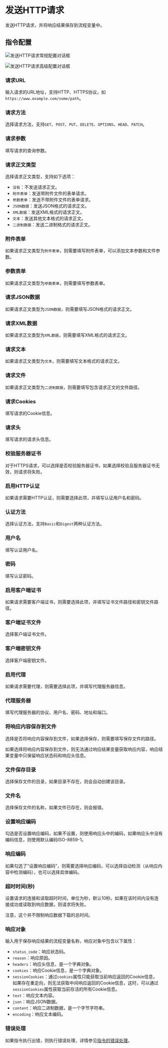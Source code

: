 # 发送HTTP请求

发送HTTP请求，并将响应结果保存到流程变量中。

## 指令配置

![发送HTTP请求常规配置对话框](send_http_request_general_config.png)

![发送HTTP请求高级配置对话框](send_http_request_advanced_config.png)

### 请求URL

输入请求的URL地址，支持HTTP、HTTPS协议，如`https://www.example.com/some/path`。

### 请求方法

选择请求方法，支持`GET`、`POST`、`PUT`、`DELETE`、`OPTIONS`、`HEAD`、`PATCH`。

### 请求参数

填写请求的查询参数。

### 请求正文类型

选择请求正文类型，支持如下选项：

* `没有`：不发送请求正文。
* `附件表单`：发送带附件文件的表单请求。
* `参数表单`：发送不带附件文件的表单请求。
* `JSON数据`：发送JSON格式的请求正文。
* `XML数据`：发送XML格式的请求正文。
* `文本`：发送其他文本格式的请求正文。
* `二进制数据`：发送二进制格式的请求正文。

### 附件表单

如果请求正文类型为`附件表单`，则需要填写附件表单，可以添加文本参数和文件参数。

### 参数表单

如果请求正文类型为`参数表单`，则需要填写参数表单。

### 请求JSON数据

如果请求正文类型为`JSON数据`，则需要填写JSON格式的请求正文。

### 请求XML数据

如果请求正文类型为`XML数据`，则需要填写XML格式的请求正文。

### 请求文本

如果请求正文类型为`文本`，则需要填写文本格式的请求正文。

### 请求文件

如果请求正文类型为`二进制数据`，则需要填写包含请求正文的文件路径。

### 请求Cookies

填写请求的Cookie信息。

### 请求头

填写请求的请求头信息。

### 校验服务器证书

对于HTTPS请求，可以选择是否校验服务器证书，如果选择校验且服务器证书无效，则请求将失败。

### 启用HTTP认证

如果请求需要HTTP认证，则需要选择此项，并填写认证用户名和密码。

### 认证方法

选择认证方法，支持`Basic`和`Digest`两种认证方法。

### 用户名

填写认证用户名。

### 密码

填写认证密码。

### 启用客户端证书

如果请求需要客户端证书，则需要选择此项，并填写证书文件路径和密钥文件路径。

### 客户端证书文件

选择客户端证书文件。

### 客户端密钥文件

选择客户端密钥文件。

### 启用代理

如果请求需要代理，则需要选择此项，并填写代理服务器信息。

### 代理服务器

填写代理服务器的协议、用户名、密码、地址和端口。

### 将响应内容保存到文件

选择是否将响应内容保存到文件，如果选择保存，则需要填写保存文件的路径。

如果选择将响应内容保存到文件，则无法通过响应结果变量获取响应内容，响应结果变量中只保留响应状态码和响应头信息。

### 文件保存目录

选择保存文件的目录，如果目录不存在，则会自动创建该目录。

### 文件名

选择保存文件的名称，如果文件已存在，则会报错。

### 设置响应编码

勾选是否设置响应编码，如果不设置，则使用响应头中的编码，如果响应头中没有编码信息，则使用默认编码ISO-8859-1。

### 响应编码

如果勾选了“设置响应编码”，则需要选择响应编码，可以选择自动检测（从响应内容中检测编码），也可以选择具体编码。

### 超时时间(秒)

设置请求的连接和读取超时时间，单位为秒，默认10秒。如果在该时间内没有连接成功或读取到响应数据，则请求将失败。

注意，这个并不限制响应数据下载的总时间。

### 响应对象

输入用于保存响应结果的流程变量名称，响应对象中包含以下属性：

* `status_code`：响应状态码。
* `reason`：响应原因。
* `headers`：响应头信息，是一个字典对象。
* `cookies`：响应Cookie信息，是一个字典对象。
* `sessionCookies`：通过`cookies`属性只能获取当前响应返回的Cookie信息， 
如果存在重定向，则无法获取中间响应返回的Cookie信息，这时，可以通过`sessionCookies`属性获取当前存活的所有Cookie信息。
* `text`：响应文本内容。
* `json`：响应JSON数据。
* `content`：响应二进制数据，是一个字节字符串。
* `encoding`：响应文本编码。

### 错误处理

如果指令执行出错，则执行错误处理，详情参见[指令的错误处理](../../manual/error_handling.md)。

